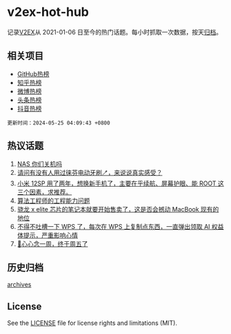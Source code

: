 # v2ex-hot-hub

 记录[V2EX](https://www.v2ex.com/)从 2021-01-06 日至今的热门话题。每小时抓取一次数据，按天[归档](archives)。
 
 ## 相关项目

- [GitHub热榜](https://github.com/lonnyzhang423/github-hot-hub)
- [知乎热榜](https://github.com/lonnyzhang423/zhihu-hot-hub)
- [微博热榜](https://github.com/lonnyzhang423/weibo-hot-hub)
- [头条热榜](https://github.com/lonnyzhang423/toutiao-hot-hub)
- [抖音热榜](https://github.com/lonnyzhang423/douyin-hot-hub)


 `更新时间：2024-05-25 04:09:43 +0800`

## 热议话题

1. [NAS 你们关机吗](https://www.v2ex.com/t/1043468)
1. [请问有没有人用过徕芬电动牙刷🪥，来说说真实感受？](https://www.v2ex.com/t/1043563)
1. [小米 12SP 用了两年，想换新手机了，主要在乎续航、屏幕护眼、能 ROOT 这三个因素，求推荐。](https://www.v2ex.com/t/1043432)
1. [算法工程师的工程能力问题](https://www.v2ex.com/t/1043434)
1. [骁龙 x elite 芯片的笔记本就要开始售卖了，这是否会撼动 MacBook 现有的地位](https://www.v2ex.com/t/1043483)
1. [不得不吐槽一下 WPS 了，每次在 WPS 上复制点东西，一直弹出领取 AI 权益体提示，严重影响心情](https://www.v2ex.com/t/1043496)
1. [🎣心心念一周，终于周五了](https://www.v2ex.com/t/1043437)

## 历史归档

[archives](archives)

## License

See the [LICENSE](LICENSE) file for license rights and limitations (MIT).
